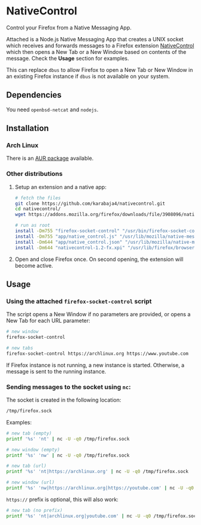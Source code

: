 # NativeControl

Control your Firefox from a Native Messaging App.

Attached is a Node.js Native Messaging App that creates a UNIX socket which receives and forwards messages to a Firefox extension [NativeControl](https://addons.mozilla.org/en-US/firefox/addon/nativecontrol/) which then opens a New Tab or a New Window based on contents of the message. Check the **Usage** section for examples.

This can replace `dbus` to allow Firefox to open a New Tab or New Window in an existing Firefox instance if `dbus` is not available on your system.

## Dependencies

You need `openbsd-netcat` and `nodejs`.

## Installation

### Arch Linux

There is an [AUR package](https://aur.archlinux.org/packages/firefox-socket-control-git) available.

### Other distributions

1. Setup an extension and a native app:
   ```bash
   # fetch the files
   git clone https://github.com/karabaja4/nativecontrol.git
   cd nativecontrol/
   wget https://addons.mozilla.org/firefox/downloads/file/3908096/nativecontrol-1.2-fx.xpi

   # run as root
   install -Dm755 "firefox-socket-control" "/usr/bin/firefox-socket-control"
   install -Dm755 "app/native_control.js" "/usr/lib/mozilla/native-messaging-hosts/native_control.js"
   install -Dm644 "app/native_control.json" "/usr/lib/mozilla/native-messaging-hosts/native_control.json"
   install -Dm644 "nativecontrol-1.2-fx.xpi" "/usr/lib/firefox/browser/extensions/native_control@karabaja4.xpi"
   ```

2. Open and close Firefox once. On second opening, the extension will become active.

## Usage

### Using the attached `firefox-socket-control` script

The script opens a New Window if no parameters are provided, or opens a New Tab for each URL parameter:

```bash
# new window
firefox-socket-control

# new tabs
firefox-socket-control https://archlinux.org https://www.youtube.com
```

If Firefox instance is not running, a new instance is started. Otherwise, a message is sent to the running instance.

### Sending messages to the socket using `nc`:

The socket is created in the following location:
   ```bash
   /tmp/firefox.sock
   ```

   Examples:
   ```bash
   # new tab (empty)
   printf '%s' 'nt' | nc -U -q0 /tmp/firefox.sock

   # new window (empty)
   printf '%s' 'nw' | nc -U -q0 /tmp/firefox.sock

   # new tab (url)
   printf '%s' 'nt|https://archlinux.org' | nc -U -q0 /tmp/firefox.sock

   # new window (url)
   printf '%s' 'nw|https://archlinux.org|https://youtube.com' | nc -U -q0 /tmp/firefox.sock
   ```
   `https://` prefix is optional, this will also work:

   ```bash
   # new tab (no prefix)
   printf '%s' 'nt|archlinux.org|youtube.com' | nc -U -q0 /tmp/firefox.sock
   ```
